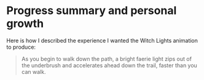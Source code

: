 # Progress summary and personal growth

Here is how I described the experience I wanted the Witch Lights animation to produce:

> As you begin to walk down the path, a bright faerie light zips out of the underbrush and accelerates ahead down the trail, faster than you can walk. 
> 
> 